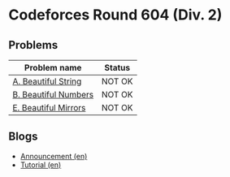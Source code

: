 # Codeforces Round 604 (Div. 2)

## Problems

|Problem name|Status|
|------------|---------|
| [A. Beautiful String](problems/A._Beautiful_String.md)|NOT OK|
| [B. Beautiful Numbers](problems/B._Beautiful_Numbers.md)|NOT OK|
| [E. Beautiful Mirrors](problems/E._Beautiful_Mirrors.md)|NOT OK|
## Blogs

- [Announcement (en)](blogs/Announcement_(en).md)
- [Tutorial (en)](blogs/Tutorial_(en).md)
